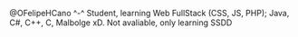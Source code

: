 @OFelipeHCano ^-^
Student, learning Web FullStack (CSS, JS, PHP); Java, C#, C++, C, Malbolge xD.
Not avaliable, only learning
SSDD
